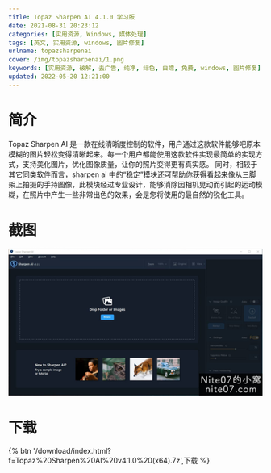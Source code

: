 ```yaml
---
title: Topaz Sharpen AI 4.1.0 学习版
date: 2021-08-31 20:23:12
categories: [实用资源, Windows, 媒体处理]
tags: [英文, 实用资源, windows, 图片修复]
urlname: topazsharpenai
cover: /img/topazsharpenai/1.png
keywords: [实用资源, 破解, 去广告, 纯净, 绿色, 白嫖, 免费, windows, 图片修复]
updated: 2022-05-20 12:21:00
---
```


# 简介

Topaz Sharpen AI 是一款在线清晰度控制的软件，用户通过这款软件能够吧原本模糊的图片轻松变得清晰起来。每一个用户都能使用这款软件实现最简单的实现方式，支持美化图片，优化图像质量，让你的照片变得更有真实感。
同时，相较于其它同类软件而言，sharpen ai 中的“稳定”模块还可帮助你获得看起来像从三脚架上拍摄的手持图像，此模块经过专业设计，能够消除因相机晃动而引起的运动模糊，在照片中产生一些非常出色的效果，会是您将使用的最自然的锐化工具。

# 截图

![](/img/topazsharpenai/2.jpg)

# 下载

{% btn '/download/index.html?f=Topaz%20Sharpen%20AI%20v4.1.0%20(x64).7z',下载 %}
